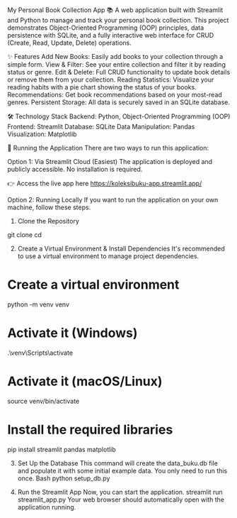 My Personal Book Collection App 📚
A web application built with Streamlit and Python to manage and track your personal book collection. This project demonstrates Object-Oriented Programming (OOP) principles, data persistence with SQLite, and a fully interactive web interface for CRUD (Create, Read, Update, Delete) operations.

✨ Features
Add New Books: Easily add books to your collection through a simple form.
View & Filter: See your entire collection and filter it by reading status or genre.
Edit & Delete: Full CRUD functionality to update book details or remove them from your collection.
Reading Statistics: Visualize your reading habits with a pie chart showing the status of your books.
Recommendations: Get book recommendations based on your most-read genres.
Persistent Storage: All data is securely saved in an SQLite database.

🛠️ Technology Stack
Backend: Python, Object-Oriented Programming (OOP)
Frontend: Streamlit
Database: SQLite
Data Manipulation: Pandas
Visualization: Matplotlib

🚀 Running the Application
There are two ways to run this application:

Option 1: Via Streamlit Cloud (Easiest)
The application is deployed and publicly accessible. No installation is required.

👉 Access the live app here https://koleksibuku-app.streamlit.app/

Option 2: Running Locally
If you want to run the application on your own machine, follow these steps.

1. Clone the Repository


git clone <your-repository-url>
cd <repository-directory-name>

2. Create a Virtual Environment & Install Dependencies
It's recommended to use a virtual environment to manage project dependencies.


# Create a virtual environment
python -m venv venv

# Activate it (Windows)
.\venv\Scripts\activate

# Activate it (macOS/Linux)
source venv/bin/activate

# Install the required libraries
pip install streamlit pandas matplotlib

3. Set Up the Database
This command will create the data_buku.db file and populate it with some initial example data. You only need to run this once.
Bash
python setup_db.py

4. Run the Streamlit App
Now, you can start the application.
streamlit run streamlit_app.py
Your web browser should automatically open with the application running.
